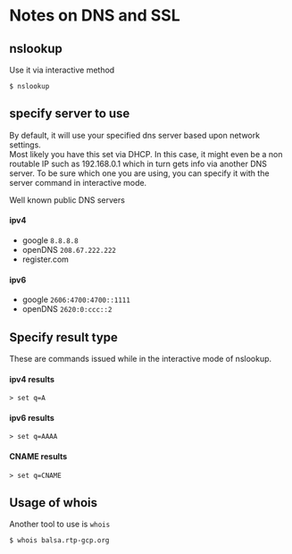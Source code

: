 # Notes on DNS and SSL

## nslookup

Use it via interactive method

```
$ nslookup
```


## specify server to use 

By default, it will use your specified dns server based upon network settings.  
Most likely you have this set via DHCP.  In this case, it might even be a
non routable IP such as 192.168.0.1 which in turn gets info via another
DNS server.  To be sure which one you are using, you can specify it with
the server command in interactive mode.

Well known public DNS servers

#### ipv4

* google `8.8.8.8`
* openDNS  `208.67.222.222`
* register.com 
#### ipv6

* google `2606:4700:4700::1111`
* openDNS `2620:0:ccc::2`

## Specify result type

These are commands issued while in the interactive mode of nslookup.

#### ipv4 results

```
> set q=A
```
#### ipv6 results

```
> set q=AAAA
```

#### CNAME results

```
> set q=CNAME
```

## Usage of whois

Another tool to use is `whois`

```
$ whois balsa.rtp-gcp.org
```

